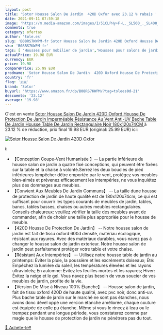 ```yaml
---
layout: post
title: 'Sotor Housse Salon De Jardin  420D Oxfor avec 23.12 % rabais '
date: 2021-09-11 07:59:18
image: 'https://m.media-amazon.com/images/I/51CLPHy+F-L._SL500_._SL400_.jpg'
comments: true
category: ofertas
author: 'tole.es'
slug: 'B08RS7KWPM-fr Sotor Housse Salon De Jardin 420D Oxford Housse De...'
sku: 'B08RS7KWPM-fr'
tags: [ 'Housses pour mobilier de jardin','Housses pour salons de jardin','Jardin','Mobilier de jardin','sotor', ]
actualPrice: 19.98 EUR
currency: EUR
price: 19.98
comparePrice: 25.99 EUR
prodname: 'Sotor Housse Salon De Jardin  420D Oxford Housse De Protection De Jardin Imperméable Résistance Au Vent Anti-UV Bache Table De Jardin Housse Table De Jardin Rectangulaire Noir 180x120x74CM '
country: 'fr'
flag: '🇫🇷'
brand: 'Sotor'
buyurl: 'https://www.amazon.fr/dp/B08RS7KWPM/?tag=tolees0d-21'
descuento: '23.12'
average: '19.98'
---
```


C'est en vente [Sotor Housse Salon De Jardin  420D Oxford Housse De Protection De Jardin Imperméable Résistance Au Vent Anti-UV Bache Table De Jardin Housse Table De Jardin Rectangulaire Noir 180x120x74CM ](https://www.amazon.fr/dp/B08RS7KWPM/?tag=tolees0d-21)  à  23.12 % de réduction, prix final  19.98 EUR (original: 25.99 EUR) ici:

[![Sotor Housse Salon De Jardin  420D Oxfor](https://m.media-amazon.com/images/I/51CLPHy+F-L._SL500_._SL400_.jpg)](https://www.amazon.fr/dp/B08RS7KWPM/?tag=tolees0d-21)

ℹ️:

- 【Conception Coupe-Vent Humanisée 】-- La partie inférieure du housse salon de jardin a quatre fixé conceptions, qui peuvent être fixées sur la table et la chaise à volonté.Serrez les deux boucles de pied inférieures lempêcher dêtre emportée par le vent, protégez vos meubles bien-aimés et prévenez efficacement les intempéries, ne vous inquiétez plus des dommages aux meubles.
- 【Convient Aux Meubles De Jardin Communs】 -- La taille dune housse de protection de jardin de haute qualité est de 180x120x74cm, ce qui est suffisant pour couvrir les types courants de meubles de jardin, tables, bancs, tables basses, chaises ou autres meubles rectangulaires. Conseils chaleureux: veuillez vérifier la taille des meubles avant de commander, afin de choisir une taille plus appropriée pour le housse de meuble.
- 【420D Housse De Protection De Jardin】 -- Notre housse salon de jardin est fait de tissu oxford 600d densité, matériau écologique, résistant aux rayures. Avec des matériaux durables, vous navez pas à changer le housse salon de jardin exterieur. Notre housse salon de jardin peut parfaitement protéger votre table et votre chaise.
- 【Résistant Aux Intempéries】 -- Utilisez notre housse table de jardin au printemps: Éviter la pluie, la poussière et les excréments doiseaux; Été: Empêchez la lumière du soleil, les températures élevées et les rayons ultraviolets; En automne: Évitez les feuilles mortes et les rayures; Hiver: Évitez la neige et le gel. Vous navez plus besoin de vous soucier de vos meubles de jardin, profite de la vie.
- 【Version De Mise à Niveau 100% Étanche】 -- Housse salon de jardin, fait de tissu oxford 420D de haute qualité, avec pvc noir, donc anti-uv. Plus bache table de jardin sur le marché ne sont pas étanches, nous avons donc dével oppé une version étanche améliorée, chaque couture est équipée de colle pu étanche. Même si vous le rincez à leau ou le trempez pendant une longue période, vous constaterez comme par magie que le housse de protection de jardin ne pénétrera pas du tout.

[🛒 Achète-le!!](https://www.amazon.fr/dp/B08RS7KWPM/?tag=tolees0d-21)
